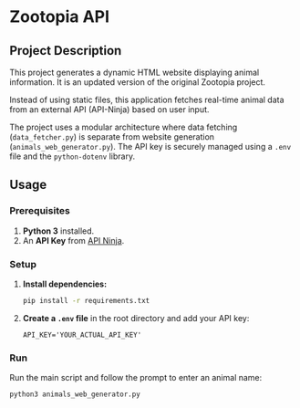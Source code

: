 # Zootopia API 

## Project Description

This project generates a dynamic HTML website displaying animal information. It is an updated version of the original Zootopia project.

Instead of using static files, this application fetches real-time animal data from an external API (API-Ninja) based on user input.

The project uses a modular architecture where data fetching (`data_fetcher.py`) is separate from website generation (`animals_web_generator.py`). The API key is securely managed using a `.env` file and the `python-dotenv` library.

## Usage

### Prerequisites
1.  **Python 3** installed.
2.  An **API Key** from [API Ninja](https://api-ninjas.com/).

### Setup
1.  **Install dependencies:**
    ```bash
    pip install -r requirements.txt
    ```
2.  **Create a `.env` file** in the root directory and add your API key:
    ```
    API_KEY='YOUR_ACTUAL_API_KEY'
    ```

### Run
Run the main script and follow the prompt to enter an animal name:
```bash
python3 animals_web_generator.py